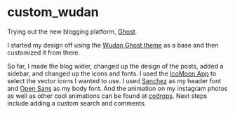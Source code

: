 custom_wudan
============

Trying out the new blogging platform, [Ghost](https://ghost.org/). 

I started my design off using the [Wudan Ghost theme](http://www.polygonix.com/ghost-themes/wudan-theme-for-ghost/) as a base and then customized it from there.

So far, I made the blog wider, changed up the design of the posts, added a sidebar, and changed up the icons and fonts. I used the [IcoMoon App](http://icomoon.io/#app-features) to select the vector icons I wanted to use. I used [Sanchez](http://www.google.com/fonts/specimen/Sanchez) as my header font and [Open Sans](http://www.google.com/fonts/specimen/Open+Sans) as my body font. And the animation on my instagram photos as well as other cool animations can be found at [codrops](http://tympanus.net/codrops/2012/08/08/circle-hover-effects-with-css-transitions/). Next steps include adding a custom search and comments. 